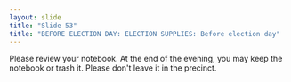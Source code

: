 ```yaml
---
layout: slide
title: "Slide 53"
title: "BEFORE ELECTION DAY: ELECTION SUPPLIES: Before election day"
---
```


Please review your notebook. At the end of the evening, you may keep the notebook or trash it. Please don't leave it in the precinct.

